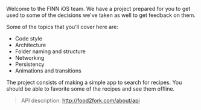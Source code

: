 Welcome to the FINN iOS team. We have a project prepared for you to get used to some of the decisions we've taken as well to get feedback on them.

Some of the topics that you'll cover here are:
- Code style
- Architecture
- Folder naming and structure
- Networking
- Persistency
- Animations and transitions

The project consists of making a simple app to search for recipes. You should be able to favorite some of the recipes and see them offline.

> API description: http://food2fork.com/about/api
